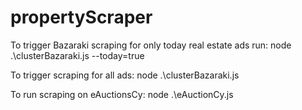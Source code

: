 # propertyScraper

To trigger Bazaraki scraping for only today real estate ads run:
node .\clusterBazaraki.js --today=true

To trigger scraping for all ads:
node .\clusterBazaraki.js

To run scraping on eAuctionsCy:
node .\eAuctionCy.js
